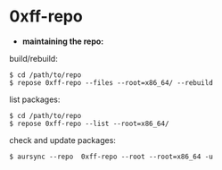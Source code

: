 # 0xff-repo


- **maintaining the repo:**

 build/rebuild:

``` 
$ cd /path/to/repo
$ repose 0xff-repo --files --root=x86_64/ --rebuild
```


 list packages:

```
$ cd /path/to/repo
$ repose 0xff-repo --list --root=x86_64/
```


 check and update packages:
```
$ aursync --repo  0xff-repo --root --root=x86_64 -u
```
